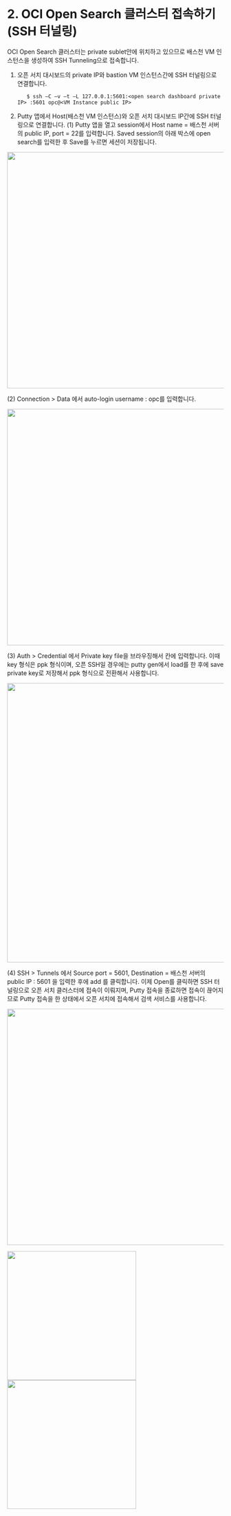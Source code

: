 
# 2. OCI Open Search 클러스터 접속하기 (SSH 터널링)


OCI Open Search 클러스터는 private sublet안에 위치하고 있으므로 배스천 VM 인스턴스을 생성하여 SSH Tunneling으로 접속합니다.  
1. 오픈 서치 대시보드의 private IP와 bastion VM 인스턴스간에 SSH 터널링으로 연결합니다.

          $ ssh –C –v –t –L 127.0.0.1:5601:<open search dashboard private IP> :5601 opc@<VM Instance public IP>

3. Putty 앱에서 Host(배스천 VM 인스턴스)와 오픈 서치 대시보드 IP간에 SSH 터널링으로 연결합니다.
(1) Putty 앱을 열고 session에서 Host name = 배스천 서버의 public IP, port = 22를 입력합니다. Saved session의 아래 박스에 open search를 입력한 후 Save를 누르면 세션이 저장됩니다.

<p align="center"><img src="https://github.com/oraclekr-data-platform/ODWS-S04-ADB-Data-Visualization/assets/150219167/191cd74e-e9c7-45f0-8a3d-500b9ea6faa7" height="550px"></p>

(2) Connection > Data 에서 auto-login username : opc를 입력합니다.


<p align="center"><img src="https://github.com/oraclekr-data-platform/ODWS-S04-ADB-Data-Visualization/assets/150219167/b81e1e38-f6fe-45d1-be03-cf4099566e5b" height="550px"></p>

(3) Auth > Credential 에서 Private key file을 브라우징해서 칸에 입력합니다. 이때 key 형식은 ppk 형식이며, 오픈 SSH일 경우에는 putty gen에서 load를 한 후에 save private key로 저장해서 ppk 형식으로 전환해서 사용합니다.
<p align="center"><img src="https://github.com/oraclekr-data-platform/ODWS-S04-ADB-Data-Visualization/assets/150219167/60f9ea2a-1b53-4122-9f8b-d8fbba6cb7f7" height="650px"></p>

(4) SSH > Tunnels 에서 Source port = 5601, Destination = 배스천 서버의 public IP : 5601 을 입력한 후에 add 를 클릭합니다. 이제 Open를 클릭하면 SSH 터널링으로 오픈 서치 클러스터에 접속이 이뤄지며, Putty 접속을 종료하면 접속이 끊어지므로 
Putty 접속을 한 상태에서 오픈 서치에 접속해서 검색 서비스를 사용합니다.

<p align="center"><img src="https://github.com/oraclekr-data-platform/ODWS-S04-ADB-Data-Visualization/assets/150219167/dc7f7d76-4023-440c-8bdb-f9788764744c" height="550px"></p>

<img src="https://github.com/oraclekr-data-platform/ODWS-S04-ADB-Data-Visualization/assets/150219167/826529da-f3d3-4056-9714-df85879fb7b9" height="300px">
<img src="https://github.com/oraclekr-data-platform/ODWS-S04-ADB-Data-Visualization/assets/150219167/a6681d28-788c-42af-9dcb-a5cd0ebf6154" height="300px">


